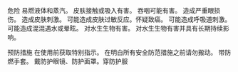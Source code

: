 危险
  易燃液体和蒸汽。 皮肤接触或吸入有害。 吞咽可能有害。 造成严重眼损伤。 造成皮肤刺激。 可能造成皮肤过敏反应。怀疑致癌。 可能造成呼吸道刺激。 可能造成混混遇水或晕眩。 对水生生物有害。 对水生生物有害并具有长期持续影响。

  预防措施
  在使用前获取特别指示。 在明白所有安全防范措施之前请勿搬动。 带防燃手套。 戴防护眼镜、防护面罩。穿防护服
